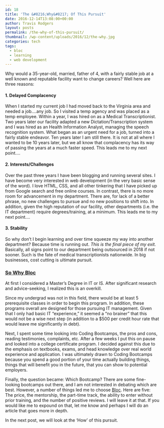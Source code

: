 ```yaml
---
id: 18
title: 'The &#8216;Why&#8217; Of This Pursuit'
date: 2016-12-14T13:08:00+00:00
author: Travis Rodgers
layout: posts
permalink: /the-why-of-this-pursuit/
thumbnail: /wp-content/uploads/2016/12/the-why.jpg
categories: tech
tags:
  - bloc
  - learning
  - web development
---
```

<p style="text-align: left;">
  Why would a 35-year-old, married, father of 4, with a fairly stable job at a well known and reputable facility want to change careers? Well here are three reasons:
</p>

<div>
  <h4>
    1. Delayed Complacency
  </h4>
  
  <p>
    When I started my current job I had moved back to the Virginia area and needed a job&#8230;.any job. So I visited a temp agency and was placed as a temp employee. Within a year, I was hired on as a Medical Transcriptionist. Two years later our facility adapted a new Dictation/Transcription system and I was hired as an Health Information Analyst, managing the speech recognition system. What began as an urgent need for a job, turned into a fairly stable endeavor. Ten years later I am still there. It is not at all where I wanted to be 10 years later, but we all know that complacency has its way of passing the years at a much faster speed. This leads me to my next point&#8230;.
  </p>
  
  <h4>
    2. Interests/Challenges
  </h4>
  
  <p>
    Over the past three years I have been blogging and running several sites. I have become very interested in web development (in the very basic sense of the word). I love HTML, CSS, and all other tinkering that I have picked up from Google search and free online courses. In contrast, there is no more room for advancement in my department. There are, for lack of a better phrase, no new challenges to pursue and no new positions to shift into. In addition, given the high reputation of our facility, other departments (i.e. the IT department) require degrees/training, at a minimum. This leads me to my next point&#8230;.
  </p>
  
  <h4>
    3. Stability
  </h4>
  
  <p>
    So why don&#8217;t I begin learning and over time squeeze my way into another department? Because time is running out. <i>This is the final piece of my exit.</i> Basically, all signs point to our department being outsourced in 2018 if not sooner. Such is the fate of medical transcriptionists nationwide. In big businesses, cost cutting is ultimate pursuit.
  </p>
</div>

<h3 style="text-align: left;">
  <u>So Why Bloc</u>
</h3>

At first I considered a Master&#8217;s Degree in IT or IS. After significant research and advice-seeking, I realized this is an overkill.

Since my undergrad was not in this field, there would be at least 5 prerequisite classes in order to begin this program. In addition, these programs overall are designed for those pursuing IT management. Given that I only had basic IT &#8220;experience,&#8221; it seemed a &#8220;no brainer&#8221; that this would not be a wise next step (in addition to a $500 per credit hour rate that would leave me significantly in debt).

Next, I spent some time looking into Coding Bootcamps, the pros and cons, reading testimonies, complaints, etc. After a few weeks I put this on pause and looked into a college certificate program. I decided against this due to the emphasis on textbooks, exams, and head knowledge over real world experience and application. I was ultimately drawn to Coding Bootcamps because you spend a good portion of your time actually building things, things that will benefit you in the future, that you can show to potential employers.

Finally, the question became: Which Bootcamp? There are some fine-looking bootcamps out there, and I am not interested in debating which are best. However, a number of things led me to choose <a href="http://bloc.io" target="_blank">Bloc</a>. Here are five: The price, the mentorship, the part-time track, the ability to enter without prior training, and the number of positive reviews. I will leave it at that. If you would like me to expound on that, let me know and perhaps I will do an article that goes more in depth.

In the next post, we will look at the &#8216;How&#8217; of this pursuit.